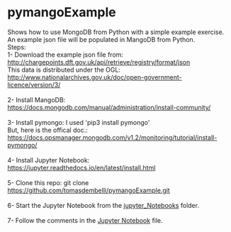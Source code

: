 # pymangoExample
Shows how to use MongoDB from Python with a simple example exercise. 
<br>
An example json file will be populated in MangoDB from Python.  
Steps:  
1- Download the example json file from: http://chargepoints.dft.gov.uk/api/retrieve/registry/format/json   
This data is distributed under the OGL: http://www.nationalarchives.gov.uk/doc/open-government-licence/version/3/  
<br>
2- Install MangoDB: https://docs.mongodb.com/manual/administration/install-community/  
<br>
3- Install pymongo: I used 'pip3 install pymongo'  
But, here is the offical doc.: https://docs.opsmanager.mongodb.com/v1.2/monitoring/tutorial/install-pymongo/  
<br>
4- Install Jupyter Notebook: https://jupyter.readthedocs.io/en/latest/install.html  
<br>
5- Clone this repo: git clone https://github.com/tomasdembelli/pymangoExample.git  
<br>
6- Start the Jupyter Notebook from the [jupyter_Notebooks](https://github.com/tomasdembelli/pymangoExample/tree/master/jupyter_Notebooks) folder.   
<br>
7- Follow the comments in the [Jupyter Notebook](https://nbviewer.jupyter.org/github/tomasdembelli/pymangoExample/blob/master/jupyter_Notebooks/pymongoExample.ipynb) file.  
